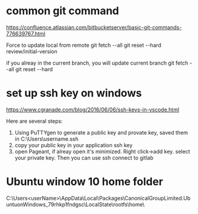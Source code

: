 
# common git command
https://confluence.atlassian.com/bitbucketserver/basic-git-commands-776639767.html

Force to update local from remote
git fetch --all
git reset --hard review/initial-version

if you alreay in the current branch, you will update current branch
git fetch --all
git reset --hard


# set up ssh key on windows
https://www.cgranade.com/blog/2016/06/06/ssh-keys-in-vscode.html

Here are several steps:
1. Using PuTTYgen to generate a public key and provate key, saved them in C:\Users\username\.ssh
2. copy your public key in your application ssh key
3. open Pageant, if alreay open it's minimized. Right click->add key. select your private key. Then you can use ssh connect to gitlab

# Ubuntu window 10 home folder
C:\Users\<userName>\AppData\Local\Packages\CanonicalGroupLimited.UbuntuonWindows_79rhkp1fndgsc\LocalState\rootfs\home\
